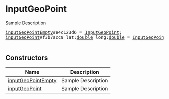 # InputGeoPoint

Sample Description

<pre>
<a href="../constructor/inputGeoPointEmpty">inputGeoPointEmpty</a>#e4c123d6 = <a href="../type/InputGeoPoint.md">InputGeoPoint</a>;
<a href="../constructor/inputGeoPoint">inputGeoPoint</a>#f3b7acc9 lat:<a href="../type/double.md">double</a> long:<a href="../type/double.md">double</a> = <a href="../type/InputGeoPoint.md">InputGeoPoint</a>;

</pre>

## Constructors

| Name | Description |
|------|-------------|
| [inputGeoPointEmpty](../constructor/inputGeoPointEmpty.md) | Sample Description |
| [inputGeoPoint](../constructor/inputGeoPoint.md) | Sample Description |

